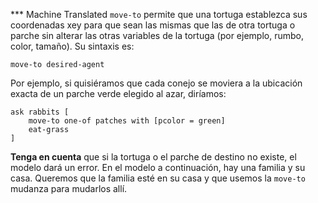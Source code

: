 ﻿*** Machine Translated
`move-to` permite que una tortuga establezca sus coordenadas xey para que sean las mismas que las de otra tortuga o parche sin alterar las otras variables de la tortuga (por ejemplo, rumbo, color, tamaño). Su sintaxis es:

`move-to desired-agent`

Por ejemplo, si quisiéramos que cada conejo se moviera a la ubicación exacta de un parche verde elegido al azar, diríamos: 

```
ask rabbits [
	move-to one-of patches with [pcolor = green]
	eat-grass
]
```
 **Tenga en cuenta** que si la tortuga o el parche de destino no existe, el modelo dará un error. En el modelo a continuación, hay una familia y su casa. Queremos que la familia esté en su casa y que usemos la `move-to` mudanza para mudarlos allí.